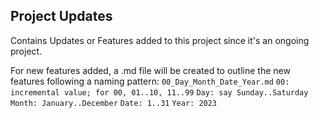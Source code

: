 ## Project Updates
Contains Updates or Features added to this project since it's an ongoing project.

For new features added, a .md file will be created to outline the new features following a naming pattern:
`00_Day_Month_Date_Year.md`
``00: incremental value; for 00, 01..10, 11..99``
``Day: say Sunday..Saturday``
``Month: January..December``
``Date: 1..31``
``Year: 2023``